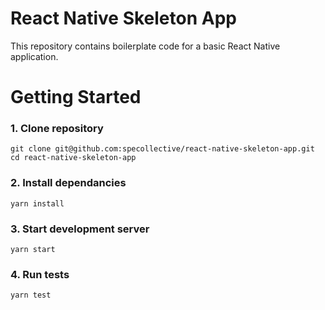 # React Native Skeleton App

This repository contains boilerplate code for a basic React Native application.

# Getting Started

### 1. Clone repository

```
git clone git@github.com:specollective/react-native-skeleton-app.git
cd react-native-skeleton-app
```

### 2. Install dependancies

```
yarn install
```

### 3. Start development server

```
yarn start
```

### 4. Run tests

```
yarn test
```
